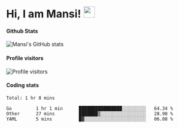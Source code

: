 # Hi, I am Mansi! <img src="https://user-images.githubusercontent.com/1303154/88677602-1635ba80-d120-11ea-84d8-d263ba5fc3c0.gif" width="30px">

#### Github Stats

![Mansi's GitHub stats](https://github-readme-stats.vercel.app/api?username=mansikulkarni96&theme=tokyonight&count_private=true&show_icons=true&hide=contribs)

#### Profile visitors

![Profile visitors](https://visitor-badge.glitch.me/badge?page_id=page.id&left_color=grey&right_color=blue)

#### Coding stats

<!--START_SECTION:waka-->
```text
Total: 1 hr 8 mins

Go         1 hr 1 min      ████████████████░░░░░░░░░   64.34 % 
Other      27 mins         ███████▒░░░░░░░░░░░░░░░░░   28.98 % 
YAML       5 mins          █▓░░░░░░░░░░░░░░░░░░░░░░░   06.08 % 
```
<!--END_SECTION:waka-->
